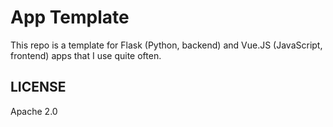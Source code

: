 # App Template

This repo is a template for Flask (Python, backend) and Vue.JS (JavaScript, frontend) apps that I use quite often.

## LICENSE

Apache 2.0
